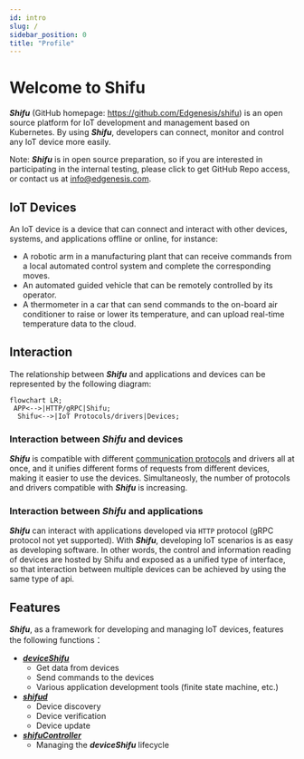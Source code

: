 ```yaml
---
id: intro
slug: /
sidebar_position: 0
title: "Profile"
---
```


# Welcome to Shifu

***Shifu*** (GitHub homepage: <https://github.com/Edgenesis/shifu>) is an open source platform for IoT development and management based on Kubernetes. By using ***Shifu***, developers can connect, monitor and control any IoT device more easily.

Note: ***Shifu*** is in open source preparation, so if you are interested in participating in the internal testing, please click to get GitHub Repo access, or contact us at [info@edgenesis.com](mailto:info@edgenesis.com).

## IoT Devices

An IoT device is a device that can connect and interact with other devices, systems, and applications offline or online, for instance:

- A robotic arm in a manufacturing plant that can receive commands from a local automated control system and complete the corresponding moves.
- An automated guided vehicle that can be remotely controlled by its operator.
- A thermometer in a car that can send commands to the on-board air conditioner to raise or lower its temperature, and can upload real-time temperature data to the cloud.

## Interaction

The relationship between ***Shifu*** and applications and devices can be represented by the following diagram:

```mermaid
flowchart LR;
 APP<-->|HTTP/gRPC|Shifu;
  Shifu<-->|IoT Protocols/drivers|Devices;
```

### Interaction between ***Shifu*** and devices

***Shifu*** is compatible with different [communication protocols](protocol-driver-compatibility/protocols.md) and drivers all at once, and it unifies different forms of requests from different devices, making it easier to use the devices. Simultaneosly, the number of protocols and drivers compatible with ***Shifu*** is increasing.

### Interaction between ***Shifu*** and applications

***Shifu*** can interact with applications developed via `HTTP` protocol (gRPC protocol not yet supported). With ***Shifu***, developing IoT scenarios is as easy as developing software. In other words, the control and information reading of devices are hosted by Shifu and exposed as a unified type of interface, so that interaction between multiple devices can be achieved by using the same type of api.

## Features

***Shifu***, as a framework for developing and managing IoT devices, features the following functions：

- [***deviceShifu***](https://github.com/Edgenesis/shifu/blob/main/docs/design/design-deviceShifu-zh.md)
  - Get data from devices
  - Send commands to the devices
  - Various application development tools (finite state machine, etc.)
- [***shifud***](https://github.com/Edgenesis/shifu/blob/main/docs/design/design-shifud-zh.md)
  - Device discovery
  - Device verification
  - Device update
- [***shifuController***](https://github.com/Edgenesis/shifu/blob/main/docs/design/design-shifuController-zh.md)
  - Managing the ***deviceShifu*** lifecycle
